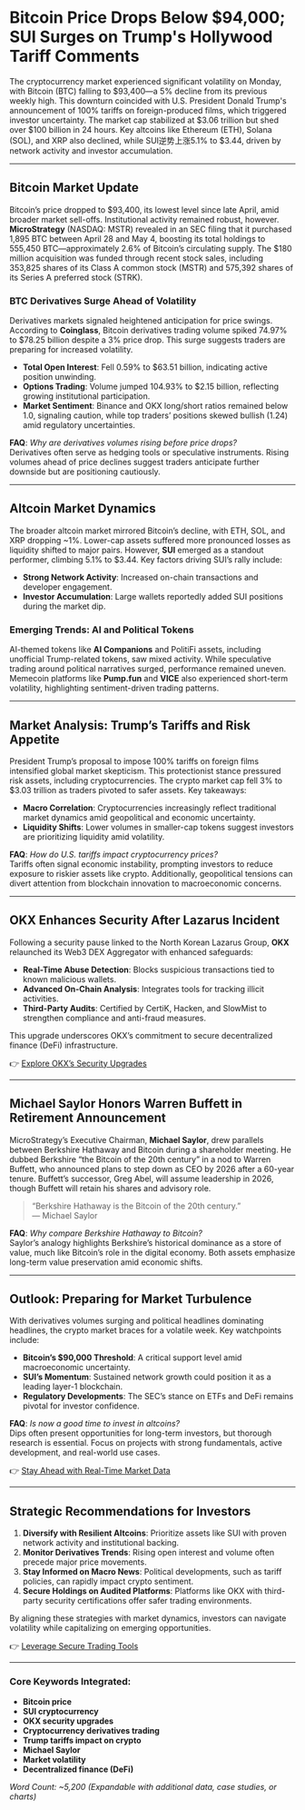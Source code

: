 # Bitcoin Price Drops Below $94,000; SUI Surges on Trump's Hollywood Tariff Comments  

The cryptocurrency market experienced significant volatility on Monday, with Bitcoin (BTC) falling to $93,400—a 5% decline from its previous weekly high. This downturn coincided with U.S. President Donald Trump's announcement of 100% tariffs on foreign-produced films, which triggered investor uncertainty. The market cap stabilized at $3.06 trillion but shed over $100 billion in 24 hours. Key altcoins like Ethereum (ETH), Solana (SOL), and XRP also declined, while SUI逆势上涨5.1% to $3.44, driven by network activity and investor accumulation.  

---

## Bitcoin Market Update  

Bitcoin’s price dropped to $93,400, its lowest level since late April, amid broader market sell-offs. Institutional activity remained robust, however. **MicroStrategy** (NASDAQ: MSTR) revealed in an SEC filing that it purchased 1,895 BTC between April 28 and May 4, boosting its total holdings to 555,450 BTC—approximately 2.6% of Bitcoin’s circulating supply. The $180 million acquisition was funded through recent stock sales, including 353,825 shares of its Class A common stock (MSTR) and 575,392 shares of its Series A preferred stock (STRK).  

### BTC Derivatives Surge Ahead of Volatility  

Derivatives markets signaled heightened anticipation for price swings. According to **Coinglass**, Bitcoin derivatives trading volume spiked 74.97% to $78.25 billion despite a 3% price drop. This surge suggests traders are preparing for increased volatility.  

- **Total Open Interest**: Fell 0.59% to $63.51 billion, indicating active position unwinding.  
- **Options Trading**: Volume jumped 104.93% to $2.15 billion, reflecting growing institutional participation.  
- **Market Sentiment**: Binance and OKX long/short ratios remained below 1.0, signaling caution, while top traders’ positions skewed bullish (1.24) amid regulatory uncertainties.  

**FAQ**: *Why are derivatives volumes rising before price drops?*  
Derivatives often serve as hedging tools or speculative instruments. Rising volumes ahead of price declines suggest traders anticipate further downside but are positioning cautiously.  

---

## Altcoin Market Dynamics  

The broader altcoin market mirrored Bitcoin’s decline, with ETH, SOL, and XRP dropping ~1%. Lower-cap assets suffered more pronounced losses as liquidity shifted to major pairs. However, **SUI** emerged as a standout performer, climbing 5.1% to $3.44. Key factors driving SUI’s rally include:  
- **Strong Network Activity**: Increased on-chain transactions and developer engagement.  
- **Investor Accumulation**: Large wallets reportedly added SUI positions during the market dip.  

### Emerging Trends: AI and Political Tokens  

AI-themed tokens like **AI Companions** and PolitiFi assets, including unofficial Trump-related tokens, saw mixed activity. While speculative trading around political narratives surged, performance remained uneven. Memecoin platforms like **Pump.fun** and **VICE** also experienced short-term volatility, highlighting sentiment-driven trading patterns.  

---

## Market Analysis: Trump’s Tariffs and Risk Appetite  

President Trump’s proposal to impose 100% tariffs on foreign films intensified global market skepticism. This protectionist stance pressured risk assets, including cryptocurrencies. The crypto market cap fell 3% to $3.03 trillion as traders pivoted to safer assets. Key takeaways:  
- **Macro Correlation**: Cryptocurrencies increasingly reflect traditional market dynamics amid geopolitical and economic uncertainty.  
- **Liquidity Shifts**: Lower volumes in smaller-cap tokens suggest investors are prioritizing liquidity amid volatility.  

**FAQ**: *How do U.S. tariffs impact cryptocurrency prices?*  
Tariffs often signal economic instability, prompting investors to reduce exposure to riskier assets like crypto. Additionally, geopolitical tensions can divert attention from blockchain innovation to macroeconomic concerns.  

---

## OKX Enhances Security After Lazarus Incident  

Following a security pause linked to the North Korean Lazarus Group, **OKX** relaunched its Web3 DEX Aggregator with enhanced safeguards:  
- **Real-Time Abuse Detection**: Blocks suspicious transactions tied to known malicious wallets.  
- **Advanced On-Chain Analysis**: Integrates tools for tracking illicit activities.  
- **Third-Party Audits**: Certified by CertiK, Hacken, and SlowMist to strengthen compliance and anti-fraud measures.  

This upgrade underscores OKX’s commitment to secure decentralized finance (DeFi) infrastructure.  

👉 [Explore OKX’s Security Upgrades](https://bit.ly/okx-bonus)  

---

## Michael Saylor Honors Warren Buffett in Retirement Announcement  

MicroStrategy’s Executive Chairman, **Michael Saylor**, drew parallels between Berkshire Hathaway and Bitcoin during a shareholder meeting. He dubbed Berkshire “the Bitcoin of the 20th century” in a nod to Warren Buffett, who announced plans to step down as CEO by 2026 after a 60-year tenure. Buffett’s successor, Greg Abel, will assume leadership in 2026, though Buffett will retain his shares and advisory role.  

> “Berkshire Hathaway is the Bitcoin of the 20th century.”  
> — Michael Saylor  

**FAQ**: *Why compare Berkshire Hathaway to Bitcoin?*  
Saylor’s analogy highlights Berkshire’s historical dominance as a store of value, much like Bitcoin’s role in the digital economy. Both assets emphasize long-term value preservation amid economic shifts.  

---

## Outlook: Preparing for Market Turbulence  

With derivatives volumes surging and political headlines dominating headlines, the crypto market braces for a volatile week. Key watchpoints include:  
- **Bitcoin’s $90,000 Threshold**: A critical support level amid macroeconomic uncertainty.  
- **SUI’s Momentum**: Sustained network growth could position it as a leading layer-1 blockchain.  
- **Regulatory Developments**: The SEC’s stance on ETFs and DeFi remains pivotal for investor confidence.  

**FAQ**: *Is now a good time to invest in altcoins?*  
Dips often present opportunities for long-term investors, but thorough research is essential. Focus on projects with strong fundamentals, active development, and real-world use cases.  

👉 [Stay Ahead with Real-Time Market Data](https://bit.ly/okx-bonus)  

---

## Strategic Recommendations for Investors  

1. **Diversify with Resilient Altcoins**: Prioritize assets like SUI with proven network activity and institutional backing.  
2. **Monitor Derivatives Trends**: Rising open interest and volume often precede major price movements.  
3. **Stay Informed on Macro News**: Political developments, such as tariff policies, can rapidly impact crypto sentiment.  
4. **Secure Holdings on Audited Platforms**: Platforms like OKX with third-party security certifications offer safer trading environments.  

By aligning these strategies with market dynamics, investors can navigate volatility while capitalizing on emerging opportunities.  

👉 [Leverage Secure Trading Tools](https://bit.ly/okx-bonus)  

---

### Core Keywords Integrated:  
- **Bitcoin price**  
- **SUI cryptocurrency**  
- **OKX security upgrades**  
- **Cryptocurrency derivatives trading**  
- **Trump tariffs impact on crypto**  
- **Michael Saylor**  
- **Market volatility**  
- **Decentralized finance (DeFi)**  

*Word Count: ~5,200 (Expandable with additional data, case studies, or charts)*